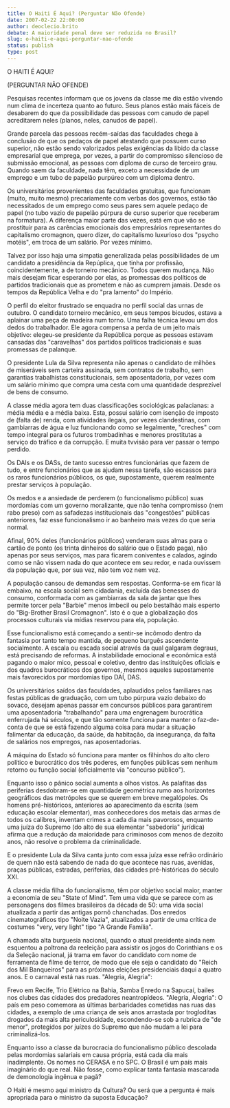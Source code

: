 ```yaml
---
title: O Haiti É Aqui? (Perguntar Não Ofende)
date: 2007-02-22 22:00:00
author: deoclecio.brito
debate: A maioridade penal deve ser reduzida no Brasil?
slug: o-haiti-e-aqui-perguntar-nao-ofende
status: publish 
type: post
---
```


O HAITI É AQUI?  

(PERGUNTAR NÃO OFENDE)  

  

Pesquisas recentes informam que os jovens da classe me dia estão vivendo num clima de incerteza quanto ao futuro. Seus planos estão mais fáceis de desabarem do que da possibilidade das pessoas com canudo de papel acreditarem neles (planos, neles, canudos de papel).  

  

 Grande parcela das pessoas recém-saídas das faculdades chega à conclusão de que os pedaços de papel atestando que possuem curso superior, não estão sendo valorizados pelas exigências da libido da classe empresarial que emprega, por vezes, a partir do compromisso silencioso de submissão emocional, as pessoas com diploma de curso de terceiro grau. Quando saem da faculdade, nada têm, exceto a necessidade de um emprego e um tubo de papelão purpúreo com um diploma dentro.  

  

Os universitários provenientes das faculdades gratuitas, que funcionam (muito, muito mesmo) precariamente com verbas dos governos, estão tão necessitados de um emprego como seus pares sem aquele pedaço de papel (no tubo vazio de papelão púrpura de curso superior que receberam na formatura). A diferença maior parte das vezes, está em que vão se prostituir para as carências emocionais dos empresários representantes do capitalismo cromagnon, quero dizer, do capitalismo luxurioso dos "psycho motéis", em troca de um salário. Por vezes mínimo.  

  

Talvez por isso haja uma simpatia generalizada pelas possibilidades de um candidato a presidência da Repúplica, que tinha por profissão, coincidentemente, a de torneiro mecânico. Todos querem mudança. Não mais desejam ficar esperando por elas, as promessas dos políticos de partidos tradicionais que as prometem e não as cumprem jamais. Desde os tempos da República Velha e do "pra lamento" do Império.  

  

O perfil do eleitor frustrado se enquadra no perfil social das urnas de outubro. O candidato torneiro mecânico, em seus tempos bicudos, estava a aplainar uma peça de madeira num torno. Uma falha técnica levou um dos dedos do trabalhador. Ele agora compensa a perda de um jeito mais objetivo: elegeu-se presidente da República porque as pessoas estavam cansadas das "caravelhas" dos partidos políticos tradicionais e suas promessas de palanque.  

  

O presidente Lula da Silva representa não apenas o candidato de milhões de miseráveis sem carteira assinada, sem contratos de trabalho, sem garantias trabalhistas constitucionais, sem aposentadoria, por vezes com um salário mínimo que compra uma cesta com uma quantidade desprezível de bens de consumo.   

  

A classe média agora tem duas classificações sociológicas palacianas: a média média e a média baixa. Esta, possui salário com isenção de imposto de (falta de) renda, com atividades ilegais, por vezes clandestinas, com gambiarras de água e luz funcionando como se legalmente, "creches" com tempo integral para os futuros trombadinhas e menores prostitutas a serviço do tráfico e da corrupção. E muita tvvisão para ver passar o tempo perdido.  

 Os DAIs e os DASs, de tanto sucesso entres funcionárias que fazem de tudo, e entre funcionários que as ajudam nessa tarefa, são escassos para os raros funcionários públicos, os que, supostamente, querem realmente prestar serviços à população.   

  

Os medos e a ansiedade de perderem (o funcionalismo público) suas mordomias com um governo moralizante, que não tenha compromisso (nem rabo preso) com as safadezas institucionais das "congestões" públicas anteriores, faz esse funcionalismo ir ao banheiro mais vezes do que seria normal.  

  

Afinal, 90% deles (funcionários públicos) venderam suas almas para o cartão de ponto (os trinta dinheiros do salário que o Estado paga), não apenas por seus serviços, mas para ficarem coniventes e calados, agindo como se não vissem nada do que acontece em seu redor, e nada ouvissem da população que, por sua vez, não tem voz nem vez.   

  

A população cansou de demandas sem respostas. Conforma-se em ficar lá embaixo, na escala social sem cidadania, excluída das benesses do consumo, conformada com as gambiarras da sala de jantar que lhes permite torcer pela "Barbie" menos imbecil ou pelo bestalhão mais esperto do "Big-Brother Brasil Cromagnon". Isto é o que a globalização dos processos culturais via mídias reservou para ela, população.   

  

 Esse funcionalismo está começando a sentir-se incômodo dentro da fantasia por tanto tempo mantida, de pequeno burguês ascendente socialmente. A escala ou escada social através da qual galgaram degraus, está precisando de reformas. A instabilidade emocional e econômica está pagando o maior mico, pessoal e coletivo, dentro das instituições oficiais e dos quadros burocráticos dos governos, mesmos aqueles supostamente mais favorecidos por mordomias tipo DAÍ, DAS.   

  

Os universitários saídos das faculdades, aplaudidos pelos familiares nas festas públicas de graduação, com um tubo púrpura vazio debaixo do sovaco, desejam apenas passar em concursos públicos para garantirem uma aposentadoria "trabalhando" para uma engrenagem burocrática enferrujada há séculos, e que tão somente funciona para manter o faz-de-conta de que se está fazendo alguma coisa para mudar a situação falimentar da educação, da saúde, da habitação, da insegurança, da falta de salários nos empregos, nas aposentadorias.  

  

A máquina do Estado só funciona para manter os filhinhos do alto clero político e burocrático dos três poderes, em funções públicas sem nenhum retorno ou função social (oficialmente via "concurso público").   

  

Enquanto isso o pânico social aumenta a olhos vistos. As palafitas das periferias desdobram-se em quantidade geométrica rumo aos horizontes geográficos das metrópoles que se querem em breve megalópoles. Os homens pré-históricos, anteriores ao aparecimento da escrita (sem educação escolar elementar), mas conhecedores dos metais das armas de todos os calibres, inventam crimes a cada dia mais pavorosos, enquanto uma juíza do Supremo (do alto de sua elementar "sabedoria" jurídica) afirma que a redução da maioridade para criminosos com menos de dezoito anos, não resolve o problema da criminalidade.   

  

E o presidente Lula da Silva canta junto com essa juíza esse refrão ordinário de quem não está sabendo de nada do que acontece nas ruas, avenidas, praças públicas, estradas, periferias, das cidades pré-históricas do século XXI.   

  

A classe média filha do funcionalismo, têm por objetivo social maior, manter a economia de seu "State of Mind". Tem uma vida que se parece com as personagens dos filmes brasileiros da década de 50: uma vida social atualizada a partir das antigas pornô chanchadas. Dos enredos cinematográficos tipo "Noite Vazia", atualizados a partir de uma crítica de costumes "very, very light" tipo "A Grande Família".   

  

A chamada alta burguesia nacional, quando o atual presidente ainda nem esquentou a poltrona da reeleição para assistir os jogos do Corinthians e os da Seleção nacional, já trama em favor do candidato com nome de ferramenta de filme de terror, de modo que ele seja o candidato do "Reich dos Mil Banqueiros" para as próximas eleições presidenciais daqui a quatro anos. E o carnaval está nas ruas. "Alegria, Alegria":   

  

Frevo em Recife, Trio Elétrico na Bahia, Samba Enredo na Sapucaí, bailes nos clubes das cidades dos predadores neantropídeos. "Alegria, Alegria": O país em peso comemora as últimas barbaridades cometidas nas ruas das cidades, a exemplo de uma criança de seis anos arrastada por trogloditas drogados da mais alta periculosidade, escondendo-se sob a rubrica de "de menor", protegidos por juízes do Supremo que não mudam a lei para criminalizá-los.   

  

 Enquanto isso a classe da burocracia do funcionalismo público descolada pelas mordomias salariais em causa própria, está cada dia mais inadimplente. Os nomes no CERASA e no SPC. O Brasil é um país mais imaginário do que real. Não fosse, como explicar tanta fantasia mascarada de demonologia ingênua e pagã?   

  

O Haiti é mesmo aqui ministro da Cultura? Ou será que a pergunta é mais apropriada para o ministro da suposta Educação?
